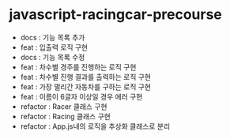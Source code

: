 # javascript-racingcar-precourse

- docs : 기능 목록 추가
- feat : 입출력 로직 구현
- docs : 기능 목록 수정
- feat : 차수별 경주를 진행하는 로직 구현
- feat : 차수별 진행 결과를 출력하는 로직 구현
- feat : 가장 멀리간 자동차를 구하는 로직 구현
- feat : 이름이 6글자 이상일 경우 에러 구현
- refactor : Racer 클래스 구현
- refactor : Racing 클래스 구현
- refactor : App.js내의 로직을 추상화 클래스로 분리
